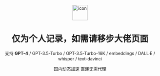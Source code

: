 <div align="center">
<img src="./images/logo.png" alt="icon" width="50px"/>
<h1 align="center">仅为个人记录，如需请移步大佬页面</h1>

支持 **GPT-4** / GPT-3.5-Turbo / GPT-3.5-Turbo-16K / embeddings / DALL·E / whisper / text-davinci

国内动态加速 直连无需代理

